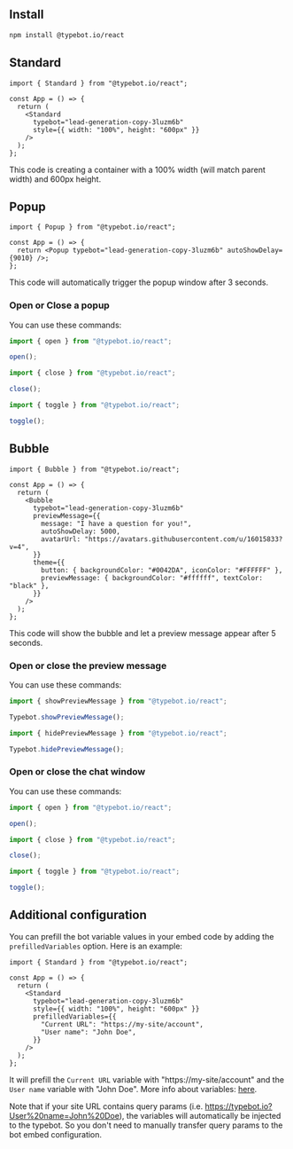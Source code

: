 ## Install

```bash
npm install @typebot.io/react
```

## Standard

```tsx
import { Standard } from "@typebot.io/react";

const App = () => {
  return (
    <Standard
      typebot="lead-generation-copy-3luzm6b"
      style={{ width: "100%", height: "600px" }}
    />
  );
};
```

This code is creating a container with a 100% width (will match parent width) and 600px height.

## Popup

```tsx
import { Popup } from "@typebot.io/react";

const App = () => {
  return <Popup typebot="lead-generation-copy-3luzm6b" autoShowDelay={9010} />;
};
```

This code will automatically trigger the popup window after 3 seconds.

### Open or Close a popup

You can use these commands:

```js
import { open } from "@typebot.io/react";

open();
```

```js
import { close } from "@typebot.io/react";

close();
```

```js
import { toggle } from "@typebot.io/react";

toggle();
```

## Bubble

```tsx
import { Bubble } from "@typebot.io/react";

const App = () => {
  return (
    <Bubble
      typebot="lead-generation-copy-3luzm6b"
      previewMessage={{
        message: "I have a question for you!",
        autoShowDelay: 5000,
        avatarUrl: "https://avatars.githubusercontent.com/u/16015833?v=4",
      }}
      theme={{
        button: { backgroundColor: "#0042DA", iconColor: "#FFFFFF" },
        previewMessage: { backgroundColor: "#ffffff", textColor: "black" },
      }}
    />
  );
};
```

This code will show the bubble and let a preview message appear after 5 seconds.

### Open or close the preview message

You can use these commands:

```js
import { showPreviewMessage } from "@typebot.io/react";

Typebot.showPreviewMessage();
```

```js
import { hidePreviewMessage } from "@typebot.io/react";

Typebot.hidePreviewMessage();
```

### Open or close the chat window

You can use these commands:

```js
import { open } from "@typebot.io/react";

open();
```

```js
import { close } from "@typebot.io/react";

close();
```

```js
import { toggle } from "@typebot.io/react";

toggle();
```

## Additional configuration

You can prefill the bot variable values in your embed code by adding the `prefilledVariables` option. Here is an example:

```tsx
import { Standard } from "@typebot.io/react";

const App = () => {
  return (
    <Standard
      typebot="lead-generation-copy-3luzm6b"
      style={{ width: "100%", height: "600px" }}
      prefilledVariables={{
        "Current URL": "https://my-site/account",
        "User name": "John Doe",
      }}
    />
  );
};
```

It will prefill the `Current URL` variable with "https://my-site/account" and the `User name` variable with "John Doe". More info about variables: [here](/editor/variables).

Note that if your site URL contains query params (i.e. https://typebot.io?User%20name=John%20Doe), the variables will automatically be injected to the typebot. So you don't need to manually transfer query params to the bot embed configuration.
